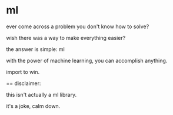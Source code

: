 ml
==

ever come across a problem you don't know how to solve?

wish there was a way to make everything easier?

the answer is simple: ml

with the power of machine learning, you can accomplish anything.

import to win.

==
disclaimer:

this isn't actually a ml library.

it's a joke, calm down.
